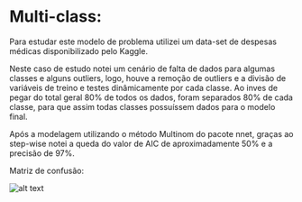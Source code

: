 # Multi-class:

Para estudar este modelo de problema utilizei um data-set de despesas médicas disponibilizado pelo Kaggle.

Neste caso de estudo notei um cenário de falta de dados para algumas classes e alguns outliers, logo, houve a remoção de outliers e a divisão de variáveis de treino e testes dinâmicamente por cada classe. Ao inves de pegar do total geral 80% de todos os dados, foram separados 80% de cada classe, para que assim todas classes possuíssem dados para o modelo final.

Após a modelagem utilizando o método Multinom do pacote nnet, graças ao step-wise notei a queda do valor de AIC de aproximadamente 50% e a precisão de 97%.

Matriz de confusão:

![alt text](https://scontent.fcgh16-1.fna.fbcdn.net/v/t1.6435-9/242438090_4676040112441050_47115357313311048_n.jpg?_nc_cat=106&_nc_rgb565=1&ccb=1-5&_nc_sid=730e14&_nc_eui2=AeEljbOZjFdb_QJqvYEEwIvZpZVneiZifaCllWd6JmJ9oNjPi15g87J21I87xZAupZSBWFyBcf1OS8fUcLAhu2jk&_nc_ohc=6r_1YDn4SXkAX9G9tBS&_nc_ht=scontent.fcgh16-1.fna&oh=c46a7bc7a1a9fd2cef3b61f6b9fc283d&oe=616F7F57)
